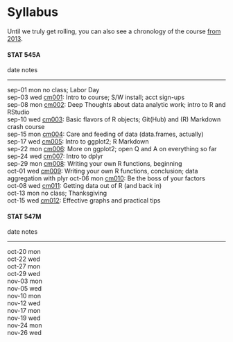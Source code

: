 # Syllabus



Until we truly get rolling, you can also see a chronology of the course [from 2013](http://www.stat.ubc.ca/~jenny/STAT545A/current.html).



<!-- unholy hack to make following two tables less wide and the same wide -->
<style type="text/css">
table {
   max-width: 50%;
}
</style>

#### STAT 545A


date         notes                                                                                                                        
-----------  -----------------------------------------------------------------------------------------------------------------------------
sep-01 mon   no class; Labor Day                                                                                                          
sep-03 wed   <a href="cm001_course-intro-sw-install-account-signup.html">cm001</a>: Intro to course; S/W install; acct sign-ups           
sep-08 mon   <a href="cm002_r-rstudio-intro.html">cm002</a>: Deep Thoughts about data analytic work; intro to R and RStudio               
sep-10 wed   <a href="cm003_r-objects-git-toe-dip.html">cm003</a>: Basic flavors of R objects; Git(Hub) and (R) Markdown crash course     
sep-15 mon   <a href="cm004_care-feeding-data.html">cm004</a>: Care and feeding of data (data.frames, actually)                           
sep-17 wed   <a href="cm005_still-data-ggplot2-rmarkdown.html">cm005</a>: Intro to ggplot2; R Markdown                                    
sep-22 mon   <a href="cm006_q-and-a-more-ggplot2.html">cm006</a>: More on ggplot2; open Q and A on everything so far                      
sep-24 wed   <a href="cm007_dplyr-intro.html">cm007</a>: Intro to dplyr                                                                   
sep-29 mon   <a href="cm008_write-function-day1.html">cm008</a>: Writing your own R functions, beginning                                  
oct-01 wed   <a href="cm009_write-function-data-agg.html">cm009</a>: Writing your own R functions, conclusion; data aggregation with plyr 
oct-06 mon   <a href="cm010_factors.html">cm010</a>: Be the boss of your factors                                                          
oct-08 wed   <a href="cm011_files-out-in.html">cm011</a>: Getting data out of R (and back in)                                             
oct-13 mon   no class; Thanksgiving                                                                                                       
oct-15 wed   <a href="cm012_effective-graphs-and-practical-tips.html">cm012</a>: Effective graphs and practical tips                      

#### STAT 547M


date         notes 
-----------  ------
oct-20 mon         
oct-22 wed         
oct-27 mon         
oct-29 wed         
nov-03 mon         
nov-05 wed         
nov-10 mon         
nov-12 wed         
nov-17 mon         
nov-19 wed         
nov-24 mon         
nov-26 wed         
